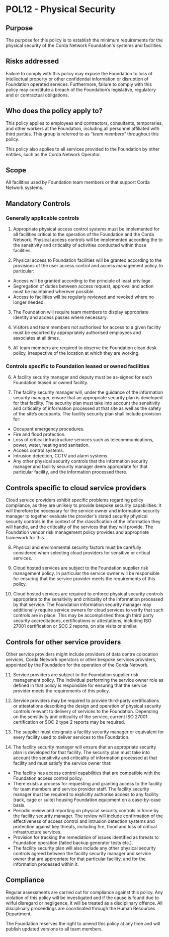 # POL12 - Physical Security

## Purpose

The purpose for this policy is to establish the minimum requirements for the physical security of the Corda Network
Foundation's systems and facilities.  

## Risks addressed

Failure to comply with this policy may expose the Foundation to loss of intellectual property or other confidential
information or disruption of Foundation operated services.
Furthermore, failure to comply with this policy may constitute a breach of the Foundation’s legislative, regulatory and
or contractual obligations.

## Who does the policy apply to?

This policy applies to employees and contractors, consultants, temporaries, and other workers at the Foundation,
including all personnel affiliated with third parties. This group is referred to as *"team members"* throughout this
policy.

This policy also applies to all services provided to the Foundation by other entities, such as the Corda Network
Operator.

## Scope

All facilities used by Foundation team members or that support Corda Network systems.

## Mandatory Controls

### Generally applicable controls

1.	Appropriate physical access control systems must be implemented for all facilities critical to the operation of the
Foundation and the Corda Network. Physical access controls will be implemented according the to the sensitivity and
criticality of activities conducted within those facilities.

2.	Physical access to Foundation facilities will be granted according to the provisions of the user access control and
access management policy. In particular:

  * Access will be granted according to the principle of least privilege.
  * Segregation of duties between access request, approval and action must be maintained wherever possible.
  * Access to facilities will be regularly reviewed and revoked where no longer needed.


3.	The Foundation will require team members to display appropriate identity and access passes where necessary.

4.	Visitors and team members not authorised for access to a given facility must be escorted by appropriately authorised
employees and associates at all times.

5.	All team members are required to observe the Foundation clean desk policy, irrespective of the location at which
they are working.

### Controls specific to Foundation leased or owned facilities

6.	A facility security manager and deputy must be as-signed for each Foundation leased or owned facility.

7.	The facility security manager will, under the guidance of the information security manager, ensure that an
appropriate security plan is developed for that facility. The security plan must take into account the sensitivity and
criticality of information processed at that site as well as the safety of the site’s occupants. The facility security
plan shall include provision for:

  * Occupant emergency procedures.
  * Fire and flood protection.
  * Loss of critical infrastructure services such as telecommunications, power, water, heating and sanitation.
  * Access control systems.
  * Intrusion detection, CCTV and alarm systems.
  * Any other physical security controls that the information security manager
  and facility security manager deem appropriate for that particular facility, and the information processed there.

## Controls specific to cloud service providers

Cloud service providers exhibit specific problems regarding policy compliance, as they are unlikely to provide bespoke
security capabilities. It will therefore be necessary for the service owner and information security manager to together
evaluate the provider's stated security physical security controls in the context of the classification of the
information they will handle, and the criticality of the services that they will provide. The Foundation vendor risk
management policy provides and appropriate framework for this.

8. Physical and environmental security factors must be carefully considered when selecting cloud providers for sensitive
or critical services.

9. Cloud hosted services are subject to the Foundation supplier risk management policy. In particular the service owner
will be responsible for ensuring that the service provider meets the requirements of this policy.

10. Cloud hosted services are required to enforce physical security controls appropriate to the sensitivity and
criticality of the information processed by that service. The Foundation information security manager may additionally
require  service owners for cloud services to verify that such controls are in place. This may be accomplished through
third party security accreditations, certifications or attestations, including ISO 27001 certification or SOC 2 reports,
on site visits or similar.

## Controls for other service providers

Other service providers might include providers of data centre colocation services, Corda Network operators or other
bespoke services providers, appointed by the Foundation for the operation of the Corda Network.

11.	Service providers are subject to the Foundation supplier risk management policy. The individual performing the
service owner role as defined in that policy is responsible for ensuring that the service provider meets the
requirements of this policy.

12.	Service providers may be required to provide  third-party certifications or attestations describing the design and
operation of physical security controls relevant to delivery of services to the Foundation. Depending on the
sensitivity and criticality of the service, current ISO 27001 certification or SOC 2 type 2 reports may be required.

13.	The supplier must designate a facility security manager or equivalent for every facility used to deliver services to
the Foundation.

14.	The facility security manager will ensure that an appropriate security plan is developed for that facility.
The security plan must take into account the sensitivity and criticality of information processed at that facility and
must satisfy the service owner that:

  * The facility has access control capabilities that are compatible with the Foundation access control policy.
  * There exists a process for requesting and granting access to the facility for team members and service provider
  staff. The facility security manager must be required to explicitly authorise access to any facility (rack, cage or
  suite) housing Foundation equipment on a case-by-case basis.
  * Periodic review and reporting on physical security controls in force by the facility security manager. The review
  will include confirmation of the effectiveness of access control and intrusion detection systems and protection
  against key threats, including fire, flood and loss of critical infrastructure services.
  * Provision for tracking the remediation of issues identified as threats to Foundation operation (failed backup
  generator tests etc.).
  * The facility security plan will also include any other physical security controls agreed between the facility security
  manager and service owner that are appropriate for that particular facility, and for the information processed within
  it.

## Compliance

Regular assessments are carried out for compliance against this policy. Any violation of this policy will be
investigated and if the cause is found due to wilful disregard or negligence, it will be treated as a disciplinary
offence. All disciplinary proceedings are coordinated through the Human Resources Department.

The Foundation reserves the right to amend this policy at any time and will publish updated versions to all team
members.
